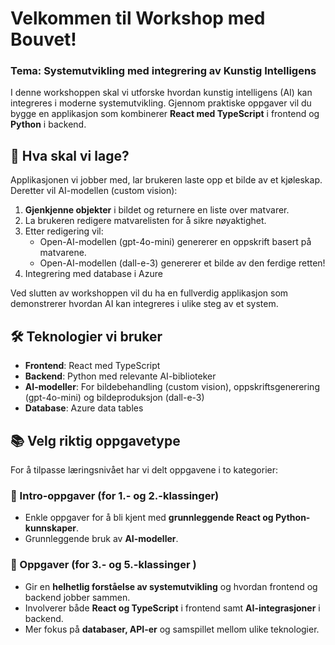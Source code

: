 # Velkommen til Workshop med Bouvet!

### Tema: Systemutvikling med integrering av Kunstig Intelligens

I denne workshoppen skal vi utforske hvordan kunstig intelligens (AI) kan integreres i moderne systemutvikling. Gjennom praktiske oppgaver vil du bygge en applikasjon som kombinerer **React med TypeScript** i frontend og **Python** i backend.

## 🌟 Hva skal vi lage?

Applikasjonen vi jobber med, lar brukeren laste opp et bilde av et kjøleskap. Deretter vil AI-modellen (custom vision):

1. **Gjenkjenne objekter** i bildet og returnere en liste over matvarer.
2. La brukeren redigere matvarelisten for å sikre nøyaktighet.
3. Etter redigering vil:
   - Open-AI-modellen (gpt-4o-mini) genererer en oppskrift basert på matvarene.
   - Open-AI-modellen (dall-e-3) genererer et bilde av den ferdige retten!
4. Integrering med database i Azure

Ved slutten av workshoppen vil du ha en fullverdig applikasjon som demonstrerer hvordan AI kan integreres i ulike steg av et system.

## 🛠️ Teknologier vi bruker

- **Frontend**: React med TypeScript
- **Backend**: Python med relevante AI-biblioteker
- **AI-modeller**: For bildebehandling (custom vision), oppskriftsgenerering (gpt-4o-mini) og bildeproduksjon (dall-e-3)
- **Database**: Azure data tables

## 📚 Velg riktig oppgavetype

For å tilpasse læringsnivået har vi delt oppgavene i to kategorier:

### 🔹 Intro-oppgaver (for 1.- og 2.-klassinger)

- Enkle oppgaver for å bli kjent med **grunnleggende React og Python-kunnskaper**.
- Grunnleggende bruk av **AI-modeller**.

### 🔹 Oppgaver (for 3.- og 5.-klassinger )

- Gir en **helhetlig forståelse av systemutvikling** og hvordan frontend og backend jobber sammen.
- Involverer både **React og TypeScript** i frontend samt **AI-integrasjoner** i backend.
- Mer fokus på **databaser, API-er** og samspillet mellom ulike teknologier.
